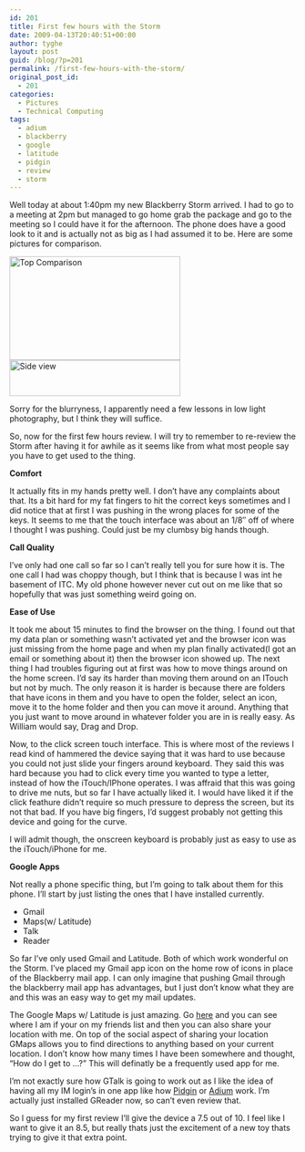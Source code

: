 ```yaml
---
id: 201
title: First few hours with the Storm
date: 2009-04-13T20:40:51+00:00
author: tyghe
layout: post
guid: /blog/?p=201
permalink: /first-few-hours-with-the-storm/
original_post_id:
  - 201
categories:
  - Pictures
  - Technical Computing
tags:
  - adium
  - blackberry
  - google
  - latitude
  - pidgin
  - review
  - storm
---
```

Well today at about 1:40pm my new Blackberry Storm arrived. I had to go to a meeting at 2pm but managed to go home grab the package and go to the meeting so I could have it for the afternoon. The phone does have a good look to it and is actually not as big as I had assumed it to be. Here are some pictures for comparison.

<img class="alignnone size-medium wp-image-202" title="Top Comparison" src="/wp-content/uploads/2009/04/imgp6175-300x182.jpg" alt="Top Comparison" width="300" height="182" /><img class="alignnone size-medium wp-image-203" title="Side view" src="/wp-content/uploads/2009/04/imgp6178-300x63.jpg" alt="Side view" width="300" height="63" />

Sorry for the blurryness, I apparently need a few lessons in low light photography, but I think they will suffice.

So, now for the first few hours review. I will try to remember to re-review the Storm after having it for awhile as it seems like from what most people say you have to get used to the thing.

**Comfort**

It actually fits in my hands pretty well. I don&#8217;t have any complaints about that. Its a bit hard for my fat fingers to hit the correct keys sometimes and I did notice that at first I was pushing in the wrong places for some of the keys. It seems to me that the touch interface was about an 1/8&#8243; off of where I thought I was pushing. Could just be my clumbsy big hands though.

**Call Quality**

I&#8217;ve only had one call so far so I can&#8217;t really tell you for sure how it is. The one call I had was choppy though, but I think that is because I was int he basement of ITC. My old phone however never cut out on me like that so hopefully that was just something weird going on.

**Ease of Use**

It took me about 15 minutes to find the browser on the thing. I found out that my data plan or something wasn&#8217;t activated yet and the browser icon was just missing from the home page and when my plan finally activated(I got an email or something about it) then the browser icon showed up. The next thing I had troubles figuring out at first was how to move things around on the home screen. I&#8217;d say its harder than moving them around on an ITouch but not by much. The only reason it is harder is because there are folders that have icons in them and you have to open the folder, select an icon, move it to the home folder and then you can move it around. Anything that you just want to move around in whatever folder you are in is really easy. As William would say, Drag and Drop.

Now, to the click screen touch interface. This is where most of the reviews I read kind of hammered the device saying that it was hard to use because you could not just slide your fingers around keyboard. They said this was hard because you had to click every time you wanted to type a letter, instead of how the iTouch/IPhone operates. I was affraid that this was going to drive me nuts, but so far I have actually liked it. I would have liked it if the click feathure didn&#8217;t require so much pressure to depress the screen, but its not that bad. If you have big fingers, I&#8217;d suggest probably not getting this device and going for the curve. 

I will admit though, the onscreen keyboard is probably just as easy to use as the iTouch/iPhone for me.

**Google Apps**

Not really a phone specific thing, but I&#8217;m going to talk about them for this phone. I&#8217;ll start by just listing the ones that I have installed currently.

  * Gmail
  * Maps(w/ Latitude)
  * Talk
  * Reader

So far I&#8217;ve only used Gmail and Latitude. Both of which work wonderful on the Storm. I&#8217;ve placed my Gmail app icon on the home row of icons in place of the Blackberry mail app. I can only imagine that pushing Gmail through the blackberry mail app has advantages, but I just don&#8217;t know what they are and this was an easy way to get my mail updates.

The Google Maps w/ Latitude is just amazing. Go <a href="http://www.google.com/latitude/intro.html" target="_blank">here</a> and you can see where I am if your on my friends list and then you can also share your location with me. On top of the social aspect of sharing your location GMaps allows you to find directions to anything based on your current location. I don&#8217;t know how many times I have been somewhere and thought, &#8220;How do I get to &#8230;?&#8221; This will definatly be a frequently used app for me.

I&#8217;m not exactly sure how GTalk is going to work out as I like the idea of having all my IM login&#8217;s in one app like how <a href="http://www.pidgin.im/" target="_blank">Pidgin</a> or <a href="http://www.adiumx.com/" target="_blank">Adium</a> work. I&#8217;m actually just installed GReader now, so can&#8217;t even review that.

So I guess for my first review I&#8217;ll give the device a 7.5 out of 10. I feel like I want to give it an 8.5, but really thats just the excitement of a new toy thats trying to give it that extra point.

